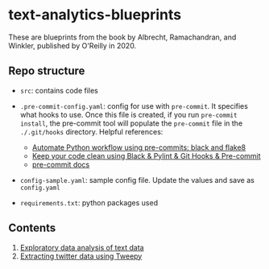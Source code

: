 # text-analytics-blueprints
These are blueprints from the book by Albrecht, Ramachandran, and Winkler, published by O'Reilly in 2020. 

## Repo structure 
- `src`: contains code files 
- `.pre-commit-config.yaml`: config for use with `pre-commit`. It specifies what hooks to use. 
  Once this file is created, if you run `pre-commit install`, the pre-commit tool will populate the 
  `pre-commit` file in the `./.git/hooks` directory. Helpful references: 
    - [Automate Python workflow using pre-commits: black and flake8](https://ljvmiranda921.github.io/notebook/2018/06/21/precommits-using-black-and-flake8/)
    - [Keep your code clean using Black & Pylint & Git Hooks & Pre-commit](https://towardsdatascience.com/keep-your-code-clean-using-black-pylint-git-hooks-pre-commit-baf6991f7376)
    - [pre-commit docs](https://pre-commit.com/#)
  
- `config-sample.yaml`: sample config file. Update the values and save as `config.yaml`
- `requirements.txt`: python packages used 


## Contents
1. [Exploratory data analysis of text data](https://github.com/nayefahmad/text-analytics-blueprints/blob/main/src/exploratory-analysis-of-text-data.ipynb) 
1. [Extracting twitter data using Tweepy](https://github.com/nayefahmad/text-analytics-blueprints/blob/main/src/extracting-twitter-data.py)
